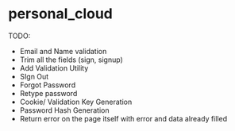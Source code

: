 # personal_cloud

TODO:

  * Email and Name validation
  * Trim all the fields (sign, signup)
  * Add Validation Utility
  * SIgn Out
  * Forgot Password
  * Retype password
  * Cookie/ Validation Key Generation
  * Password Hash Generation
  * Return error on the page itself with error and data already filled